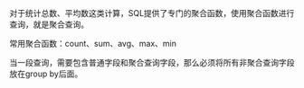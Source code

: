 对于统计总数、平均数这类计算，SQL提供了专门的聚合函数，使用聚合函数进行查询，就是聚合查询。

常用聚合函数：count、sum、avg、max、min

当一段查询，需要包含普通字段和聚合查询字段，那么必须将所有非聚合查询字段放在group by后面。